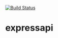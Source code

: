 [![Build Status](https://travis-ci.org/johanhanses/expressapi.svg?branch=master)](https://travis-ci.org/johanhanses/expressapi)

# expressapi
